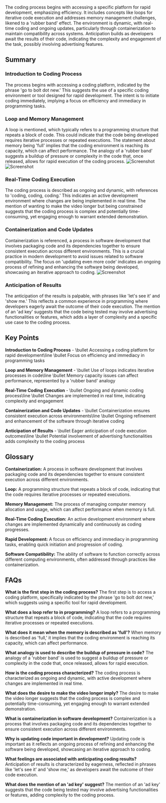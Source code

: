 The coding process begins with accessing a specific platform for rapid development, emphasizing efficiency. It includes concepts like loops for iterative code execution and addresses memory management challenges, likened to a 'rubber band' effect. The environment is dynamic, with real-time coding and ongoing updates, particularly through containerization to maintain compatibility across systems. Anticipation builds as developers await the results of their code, indicating the complexity and engagement of the task, possibly involving advertising features.


## Summary 
### Introduction to Coding Process
The process begins with accessing a coding platform, indicated by the phrase 'go to bolt dot new.' This suggests the use of a specific coding environment or tool designed for rapid development. The intent is to initiate coding immediately, implying a focus on efficiency and immediacy in programming tasks.
### Loop and Memory Management
A loop is mentioned, which typically refers to a programming structure that repeats a block of code. This could indicate that the code being developed requires iterative processes or repeated executions. The statement about memory being 'full' implies that the coding environment is reaching its capacity, which can affect performance. The analogy of a 'rubber band' suggests a buildup of pressure or complexity in the code that, once released, allows for rapid execution of the coding process.
![Screenshot](../images/13.jpg)
![Screenshot](../images/28.jpg)
### Real-Time Coding Execution
The coding process is described as ongoing and dynamic, with references to 'coding, coding, coding.' This indicates an active development environment where changes are being implemented in real time. The mention of wanting to make the video longer but being constrained suggests that the coding process is complex and potentially time-consuming, yet engaging enough to warrant extended demonstration.
### Containerization and Code Updates
Containerization is referenced, a process in software development that involves packaging code and its dependencies together to ensure consistent execution across different environments. This is a crucial practice in modern development to avoid issues related to software compatibility. The focus on 'updating even more code' indicates an ongoing process of refining and enhancing the software being developed, showcasing an iterative approach to coding.
![Screenshot](../images/44.jpg)
### Anticipation of Results
The anticipation of the results is palpable, with phrases like 'let's see it' and 'show me.' This reflects a common experience in programming where developers eagerly await the outcome of their code execution. The mention of an 'ad key' suggests that the code being tested may involve advertising functionalities or features, which adds a layer of complexity and a specific use case to the coding process.

## Key Points 
**Introduction to Coding Process** - 
 \bullet  Accessing a coding platform for rapid development\line \bullet  Focus on efficiency and immediacy in programming tasks

**Loop and Memory Management** - 
 \bullet  Use of loops indicates iterative processes in code\line \bullet  Memory capacity issues can affect performance, represented by a 'rubber band' analogy

**Real-Time Coding Execution** - 
 \bullet  Ongoing and dynamic coding process\line \bullet  Changes are implemented in real time, indicating complexity and engagement

**Containerization and Code Updates** - 
 \bullet  Containerization ensures consistent execution across environments\line \bullet  Ongoing refinement and enhancement of the software through iterative coding

**Anticipation of Results** - 
 \bullet  Eager anticipation of code execution outcomes\line \bullet  Potential involvement of advertising functionalities adds complexity to the coding process


## Glossary 
**Containerization:** A process in software development that involves packaging code and its dependencies together to ensure consistent execution across different environments.

**Loop:** A programming structure that repeats a block of code, indicating that the code requires iterative processes or repeated executions.

**Memory Management:** The process of managing computer memory allocation and usage, which can affect performance when memory is full.

**Real-Time Coding Execution:** An active development environment where changes are implemented dynamically and continuously as coding progresses.

**Rapid Development:** A focus on efficiency and immediacy in programming tasks, enabling quick initiation and progression of coding.

**Software Compatibility:** The ability of software to function correctly across different computing environments, often addressed through practices like containerization.


## FAQs 
**What is the first step in the coding process?**
 The first step is to access a coding platform, specifically indicated by the phrase 'go to bolt dot new,' which suggests using a specific tool for rapid development.



**What does a loop refer to in programming?**
 A loop refers to a programming structure that repeats a block of code, indicating that the code requires iterative processes or repeated executions.



**What does it mean when the memory is described as 'full'?**
 When memory is described as 'full,' it implies that the coding environment is reaching its capacity, which can affect performance.



**What analogy is used to describe the buildup of pressure in code?**
 The analogy of a 'rubber band' is used to suggest a buildup of pressure or complexity in the code that, once released, allows for rapid execution.



**How is the coding process characterized?**
 The coding process is characterized as ongoing and dynamic, with active development where changes are implemented in real time.



**What does the desire to make the video longer imply?**
 The desire to make the video longer suggests that the coding process is complex and potentially time-consuming, yet engaging enough to warrant extended demonstration.



**What is containerization in software development?**
 Containerization is a process that involves packaging code and its dependencies together to ensure consistent execution across different environments.



**Why is updating code important in development?**
 Updating code is important as it reflects an ongoing process of refining and enhancing the software being developed, showcasing an iterative approach to coding.



**What feelings are associated with anticipating coding results?**
 Anticipation of results is characterized by eagerness, reflected in phrases like 'let's see it' and 'show me,' as developers await the outcome of their code execution.



**What does the mention of an 'ad key' suggest?**
 The mention of an 'ad key' suggests that the code being tested may involve advertising functionalities or features, adding complexity to the coding process.



